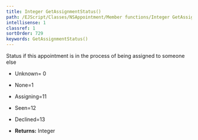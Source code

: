 ```yaml
---
title: Integer GetAssignmentStatus()
path: /EJScript/Classes/NSAppointment/Member functions/Integer GetAssignmentStatus()
intellisense: 1
classref: 1
sortOrder: 729
keywords: GetAssignmentStatus()
---
```



Status if this appointment is in the process of being assigned to someone else

* Unknown= 0
* None=1
* Assigning=11
* Seen=12
* Declined=13

* **Returns:** Integer



